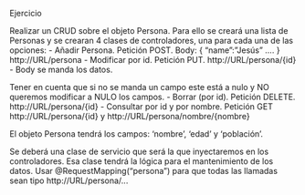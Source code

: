 Ejercicio

Realizar un CRUD sobre el objeto Persona. Para ello se creará una lista de Personas y se crearan 4 clases de controladores, una para cada una de las opciones: - Añadir Persona. Petición POST. Body: { “name”:”Jesús” …. } http://URL/persona - Modificar por id. Petición PUT. http://URL/persona/{id} - Body se manda los datos.

Tener en cuenta que si no se manda un campo este está a nulo y NO queremos modificar a NULO los campos. - Borrar (por id). Petición DELETE. http://URL/persona/{id} - Consultar por id y por nombre. Petición GET http://URL/persona/{id} y http://URL/persona/nombre/{nombre}

El objeto Persona tendrá los campos: ‘nombre’, ‘edad’ y ‘población’.

Se deberá una clase de servicio que será la que inyectaremos en los controladores. Esa clase tendrá la lógica para el mantenimiento de los datos. Usar @RequestMapping(“persona”) para que todas las llamadas sean tipo http://URL/persona/...
